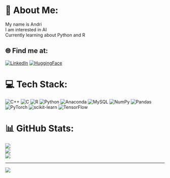 # 💫 About Me:
My name is Andri<br>I am interested in AI<br>Currently learning about Python and R


## 🌐 Find me at:
[![LinkedIn](https://img.shields.io/badge/LinkedIn-%230077B5.svg?logo=linkedin&logoColor=white)](https://www.linkedin.com/in/andri-pratama-592630218/) 
[![HuggingFace](https://img.shields.io/badge/HuggingFace-%23FFAA00.svg?logo=huggingface&logoColor=white)](https://huggingface.co/arndri)

# 💻 Tech Stack:
![C++](https://img.shields.io/badge/c++-%2300599C.svg?style=for-the-badge&logo=c%2B%2B&logoColor=white) ![C](https://img.shields.io/badge/c-%2300599C.svg?style=for-the-badge&logo=c&logoColor=white) ![R](https://img.shields.io/badge/r-%23276DC3.svg?style=for-the-badge&logo=r&logoColor=white) ![Python](https://img.shields.io/badge/python-3670A0?style=for-the-badge&logo=python&logoColor=ffdd54) ![Anaconda](https://img.shields.io/badge/Anaconda-%2344A833.svg?style=for-the-badge&logo=anaconda&logoColor=white) ![MySQL](https://img.shields.io/badge/mysql-%2300f.svg?style=for-the-badge&logo=mysql&logoColor=white) ![NumPy](https://img.shields.io/badge/numpy-%23013243.svg?style=for-the-badge&logo=numpy&logoColor=white) ![Pandas](https://img.shields.io/badge/pandas-%23150458.svg?style=for-the-badge&logo=pandas&logoColor=white) ![PyTorch](https://img.shields.io/badge/PyTorch-%23EE4C2C.svg?style=for-the-badge&logo=PyTorch&logoColor=white) ![scikit-learn](https://img.shields.io/badge/scikit--learn-%23F7931E.svg?style=for-the-badge&logo=scikit-learn&logoColor=white) ![TensorFlow](https://img.shields.io/badge/TensorFlow-%23FF6F00.svg?style=for-the-badge&logo=TensorFlow&logoColor=white)
# 📊 GitHub Stats:
![](https://github-readme-stats.vercel.app/api?username=arndri&theme=algolia&hide_border=true&include_all_commits=true&count_private=true)<br/>
![](https://github-readme-streak-stats.herokuapp.com/?user=arndri&theme=algolia&hide_border=true)<br/>
![](https://github-readme-stats.vercel.app/api/top-langs/?username=arndri&theme=algolia&hide_border=true&include_all_commits=true&count_private=true&layout=compact)

---
[![](https://visitcount.itsvg.in/api?id=arndri&icon=0&color=0)](https://visitcount.itsvg.in)

<!-- Proudly created with GPRM ( https://gprm.itsvg.in ) -->
